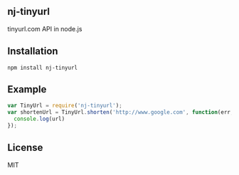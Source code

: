 ## nj-tinyurl

tinyurl.com API in node.js

## Installation

`npm install nj-tinyurl`

## Example
```js
var TinyUrl = require('nj-tinyurl');
var shortenUrl = TinyUrl.shorten('http://www.google.com', function(err, url) {
  console.log(url)
});

```

## License
MIT


